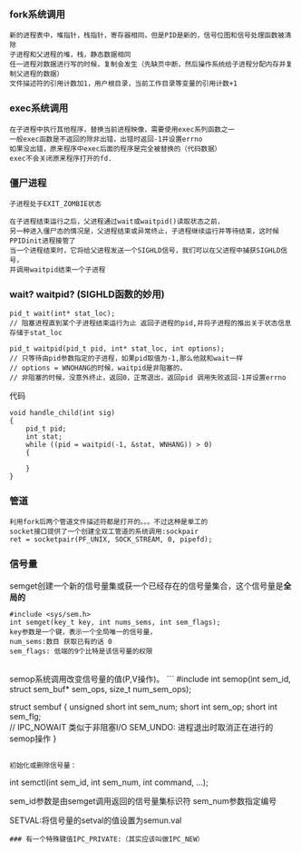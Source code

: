 ### fork系统调用
```
新的进程表中，堆指针，栈指针，寄存器相同，但是PID是新的，信号位图和信号处理函数被清除
子进程和父进程的堆，栈，静态数据相同
任一进程对数据进行写的时候，复制会发生（先缺页中断，然后操作系统给子进程分配内存并复制父进程的数据）
文件描述符的引用计数加1，用户根目录，当前工作目录等变量的引用计数+1
```

### exec系统调用
```
在子进程中执行其他程序，替换当前进程映像，需要使用exec系列函数之一
一般exec函数是不返回的除非出错，出错时返回-1并设置errno
如果没出错，原来程序中exec后面的程序是完全被替换的（代码数据）
exec不会关闭原来程序打开的fd.
```

### 僵尸进程 
```
子进程处于EXIT_ZOMBIE状态

在子进程结束运行之后，父进程通过wait或waitpid()读取状态之前，
另一种进入僵尸态的情况是，父进程结束或异常终止，子进程继续运行并等待结束，这时候PPIDinit进程接管了
当一个进程结束时，它将给父进程发送一个SIGHLD信号，我们可以在父进程中捕获SIGHLD信号，
并调用waitpid结束一个子进程
```

### wait? waitpid? (SIGHLD函数的妙用)
```
pid_t wait(int* stat_loc); 
// 阻塞进程直到某个子进程结束运行为止 返回子进程的pid,并将子进程的推出关于状态信息存储于stat_loc

pid_t waitpid(pid_t pid, int* stat_loc, int options);
// 只等待由pid参数指定的子进程，如果pid取值为-1,那么他就和wait一样
// options = WNOHANG的时候，waitpid是非阻塞的，
// 非阻塞的时候，没意外终止，返回0，正常退出，返回pid 调用失败返回-1并设置errno
```
代码
```
void handle_child(int sig)
{
    pid_t pid;
    int stat;
    while ((pid = waitpid(-1, &stat, WNHANG)) > 0)
    {
    
    }
}
```

### 管道
```
利用fork后两个管道文件描述符都是打开的。。。不过这种是单工的
socket接口提供了一个创建全双工管道的系统调用:sockpair
ret = socketpair(PF_UNIX, SOCK_STREAM, 0, pipefd);
```

### 信号量
semget创建一个新的信号量集或获一个已经存在的信号量集合，这个信号量是**全局的**
```
#include <sys/sem.h>
int semget(key_t key, int nums_sems, int sem_flags);
key参数是一个键，表示一个全局唯一的信号量，
num_sems:数目 获取已有的话 0
sem_flags: 低端的9个比特是该信号量的权限
```
<br>
semop系统调用改变信号量的值(P,V操作)。
```
#include<sys/sem.h>
int semop(int sem_id, struct sem_buf* sem_ops, size_t num_sem_ops);

struct sembuf
{
    unsigned short int sem_num;
    short int sem_op; 
    short int sem_flg;  
    // IPC_NOWAIT 类似于非阻塞I/O SEM_UNDO: 进程退出时取消正在进行的semop操作
}
```

初始化或删除信号量：
```
int semctl(int sem_id, int sem_num, int command, ...);

sem_id参数是由semget调用返回的信号量集标识符
sem_num参数指定编号

SETVAL:将信号量的setval的值设置为semun.val

```
### 有一个特殊键值IPC_PRIVATE:（其实应该叫做IPC_NEW）
```
```
